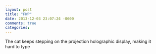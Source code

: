 ```yaml
---
layout: post
title: "FWP"
date: 2013-12-03 23:07:24 -0600
comments: true
categories: 
---
```

The cat keeps stepping on the projection holographic display, making it hard to type
